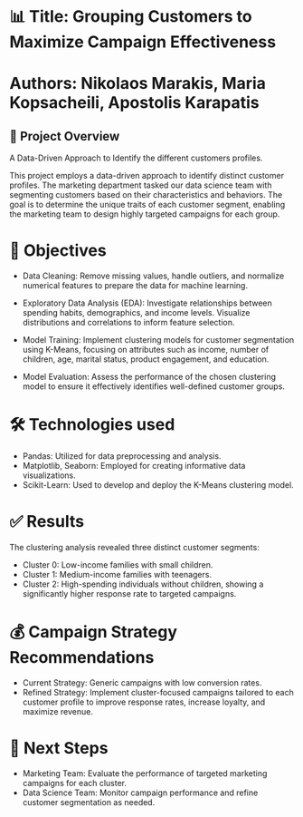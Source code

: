 # 📊 **Title: Grouping Customers to Maximize Campaign Effectiveness**

# **Authors: Nikolaos Marakis, Maria Kopsacheili, Apostolis Karapatis**

## 📌 **Project Overview** 

A Data-Driven Approach to Identify the different customers profiles.

This project employs a data-driven approach to identify distinct customer profiles. The marketing department tasked our data science team with segmenting customers based on their characteristics and behaviors. The goal is to determine the unique traits of each customer segment, enabling the marketing team to design highly targeted campaigns for each group.

# 🎯 **Objectives**

- Data Cleaning: Remove missing values, handle outliers, and normalize numerical features to prepare the data for machine learning.

- Exploratory Data Analysis (EDA): Investigate relationships between spending habits, demographics, and income levels. Visualize distributions and correlations to inform feature selection.

- Model Training: Implement clustering models for customer segmentation using K-Means, focusing on attributes such as income, number of children, age, marital status, product engagement, and education.

- Model Evaluation: Assess the performance of the chosen clustering model to ensure it effectively identifies well-defined customer groups.

# 🛠️ **Technologies used**

- Pandas: Utilized for data preprocessing and analysis.
- Matplotlib, Seaborn: Employed for creating informative data visualizations.
- Scikit-Learn: Used to develop and deploy the K-Means clustering model.

# ✅ **Results**

The clustering analysis revealed three distinct customer segments:
- Cluster 0: Low-income families with small children.
- Cluster 1: Medium-income families with teenagers.
- Cluster 2: High-spending individuals without children, showing a significantly higher response rate to targeted campaigns.

# 💰 **Campaign Strategy Recommendations**

- Current Strategy: Generic campaigns with low conversion rates.
- Refined Strategy: Implement cluster-focused campaigns tailored to each customer profile to improve response rates, increase loyalty, and maximize revenue.

# 🚀 **Next Steps**

- Marketing Team: Evaluate the performance of targeted marketing campaigns for each cluster.
- Data Science Team: Monitor campaign performance and refine customer segmentation as needed.
